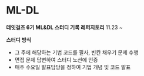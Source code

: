 # ML-DL

**데잇걸즈 6기 ML&DL 스터디 기록 레퍼지토리**
11.23 ~ 

**스터디 방식**
* 그 주에 해당하는 기법 코드를 필사, 빈칸 채우기 문제 수행
* 면접 문제 답변하여 스터디 노션에 인증
* 매주 수요일 발표담당을 정하여 기법 개념 및 코드 발표
